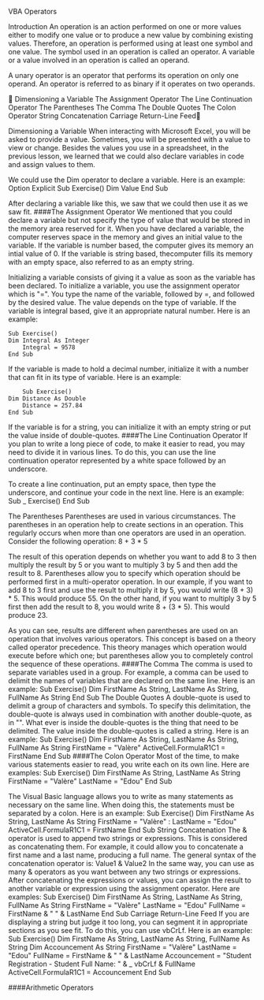 
VBA Operators
 
Introduction
An operation is an action performed on one or more values either to modify one value or to produce a new value by combining existing values. Therefore, an operation is performed using at least one symbol and one value. The symbol used in an operation is called an operator. A variable or a value involved in an operation is called an operand.

A unary operator is an operator that performs its operation on only one operand.
An operator is referred to as binary if it operates on two operands.


Dimensioning a Variable
The Assignment Operator
The Line Continuation Operator
The Parentheses
The Comma
The Double Quotes
The Colon Operator
String Concatenation
Carriage Return-Line Feed

Dimensioning a Variable
When interacting with Microsoft Excel, you will be asked to provide a value. Sometimes, you will be presented with a value to view or change. Besides the values you use in a spreadsheet, in the previous lesson, we learned that we could also declare variables in code and assign values to them.

We could use the Dim operator to declare a variable. Here is an example:
	Option Explicit 
	Sub Exercise() 
		Dim Value 
	End Sub

After declaring a variable like this, we saw that we could then use it as we saw fit.
####The Assignment Operator
We mentioned that you could declare a variable but not specify the type of value that would be stored in the memory area reserved for it. When you have declared a variable, the computer reserves space in the memory and gives an initial value to the variable. If the variable is number based, the computer gives its memory an intial value of 0. If the variable is string based, thecomputer fills its memory with an empty space, also referred to as an empty string.

Initializing a variable consists of giving it a value as soon as the variable has been declared. To initialize a variable, you use the assignment operator which is "=". You type the name of the variable, followed by =, and followed by the desired value. The value depends on the type of variable. If the variable is integral based, give it an appropriate natural number. Here is an example:

	Sub Exercise() 
	Dim Integral As Integer 
		Integral = 9578 
	End Sub

If the variable is made to hold a decimal number, initialize it with a number that can fit in its type of variable. Here is an example:

		Sub Exercise() 
	Dim Distance As Double 
		Distance = 257.84 
	End Sub

If the variable is for a string, you can initialize it with an empty string or put the value inside of double-quotes.
####The Line Continuation Operator
If you plan to write a long piece of code, to make it easier to read, you may need to divide it in various lines. To do this, you can use the line continuation operator represented by a white space followed by an underscore.

To create a line continuation, put an empty space, then type the underscore, and continue your code in the next line. Here is an example:
Sub _ Exercise() End Sub

The Parentheses
Parentheses are used in various circumstances. The parentheses in an operation help to create sections in an operation. This regularly occurs when more than one operators are used in an operation. Consider the following operation:
8 + 3 * 5

The result of this operation depends on whether you want to add 8 to 3 then multiply the result by 5 or you want to multiply 3 by 5 and then add the result to 8. Parentheses allow you to specify which operation should be performed first in a multi-operator operation. In our example, if you want to add 8 to 3 first and use the result to multiply it by 5, you would write (8 + 3) * 5. This would produce 55. On the other hand, if you want to multiply 3 by 5 first then add the result to 8, you would write 8 + (3 * 5). This would produce 23.

As you can see, results are different when parentheses are used on an operation that involves various operators. This concept is based on a theory called operator precedence. This theory manages which operation would execute before which one; but parentheses allow you to completely control the sequence of these operations.
####The Comma 
The comma is used to separate variables used in a group. For example, a comma can be used to delimit the names of variables that are declared on the same line. Here is an example:
Sub Exercise() Dim FirstName As String, LastName As String, FullName As String End Sub
The Double Quotes
A double-quote is used to delimit a group of characters and symbols. To specify this delimitation, the double-quote is always used in combination with another double-quote, as in "". What ever is inside the double-quotes is the thing that need to be delimited. The value inside the double-quotes is called a string. Here is an example:
Sub Exercise() Dim FirstName As String, LastName As String, FullName As String FirstName = "Valère" ActiveCell.FormulaR1C1 = FirstName End Sub
####The Colon Operator 
Most of the time, to make various statements easier to read, you write each on its own line. Here are examples:
Sub Exercise() Dim FirstName As String, LastName As String FirstName = "Valère" LastName = "Edou" End Sub

The Visual Basic language allows you to write as many statements as necessary on the same line. When doing this, the statements must be separated by a colon. Here is an example:
Sub Exercise() Dim FirstName As String, LastName As String FirstName = "Valère" : LastName = "Edou" ActiveCell.FormulaR1C1 = FirstName End Sub
String Concatenation
The & operator is used to append two strings or expressions. This is considered as concatenating them. For example, it could allow you to concatenate a first name and a last name, producing a full name. The general syntax of the concatenation operator is:
Value1 & Value2
In the same way, you can use as many & operators as you want between any two strings or expressions. After concatenating the expressions or values, you can assign the result to another variable or expression using the assignment operator. Here are examples:
Sub Exercise() Dim FirstName As String, LastName As String, FullName As String FirstName = "Valère" LastName = "Edou" FullName = FirstName & " " & LastName End Sub
Carriage Return-Line Feed
If you are displaying a string but judge it too long, you can segment it in appropriate sections as you see fit. To do this, you can use vbCrLf. Here is an example:
Sub Exercise() Dim FirstName As String, LastName As String, FullName As String Dim Accouncement As String FirstName = "Valère" LastName = "Edou" FullName = FirstName & " " & LastName Accouncement = "Student Registration - Student Full Name: " & _ vbCrLf & FullName ActiveCell.FormulaR1C1 = Accouncement End Sub

####Arithmetic Operators
